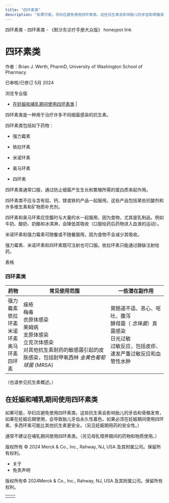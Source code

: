 ```yaml
---
title: "四环素类"
description: "如果可能，孕妇应避免使用四环素类。这些抗生素会影响胎儿的牙齿和骨骼发育，如果在妊娠后期使用，会导致胎儿牙齿永久性着色。如果必须在妊娠期间使用四环素，多西环素可能比其他抗生素更安全。（另见妊娠期用药的安全性。）"
---
```


﻿四环素类 \- 四环素类 \- 《默沙东诊疗手册大众版》 honeypot link

# 四环素类

作者：Brian J. Werth, PharmD, University of Washington School of Pharmacy

已审核/已修订 5月 2024

浏览专业版

- [在妊娠和哺乳期间使用四环素类](#在妊娠和哺乳期间使用四环素类_v36849735_zh) \|

四环素类是一种用于治疗许多不同细菌感染的抗生素。

四环素类包括如下药物：

- 强力霉素

- 依拉环素

- 米诺环素

- 奥马环素

- 四环素


四环素类通常口服，通过防止细菌产生生长和繁殖所需的蛋白质来起作用。

四环素类不应与含有铝、钙、镁或铁的产品一起服用。这些产品包括某些抗酸剂和许多维生素和矿物质补充剂。

四环素和奥马环素应空腹时与大量的水一起服用，因为食物，尤其是乳制品，例如牛奶、酸奶、奶酪和冰淇淋，会降低其吸收（口服给药后药物进入血液的运动）。

米诺环素和强力霉素可随餐或不随餐服用，因为食物不会减少其吸收。

强力霉素、米诺环素和四环素既可注射也可口服。依拉环素只能通过静脉注射给药。

表格

### 四环素类

| 药物 | 常见使用范围 | 一些潜在副作用 |
| --- | --- | --- |
| 强力霉素<br>依拉环素<br>米诺环素<br>奥马环素<br>四环素 | 痤疮<br>梅毒<br>衣原体感染<br>莱姆病<br>支原体感染<br>立克次体感染<br>对其他抗生素耐药的敏感菌引起的皮肤感染，包括耐甲氧西林 _金黄色葡萄球菌_ (MRSA) | 胃肠道不适、恶心、呕吐、腹泻<br>酵母菌（ _念珠菌_）真菌感染<br>日光过敏<br>过敏反应，包括皮疹、速发严重过敏反应和血管性水肿 |

（也请参见抗生素概述。）

## 在妊娠和哺乳期间使用四环素类

如果可能，孕妇应避免使用四环素类。这些抗生素会影响胎儿的牙齿和骨骼发育，如果在妊娠后期使用，会导致胎儿牙齿永久性着色。如果必须在妊娠期间使用四环素，多西环素可能比其他抗生素更安全。（另见妊娠期用药的安全性。）

通常不建议在哺乳期间使用四环素类。（另见母乳喂养期间的药物和物质使用。）



版权所有 © 2024
Merck & Co., Inc., Rahway, NJ, USA 及其附属公司。保留所有权利。

- 关于
- 免责声明

版权所有© 2024Merck & Co., Inc., Rahway, NJ, USA 及其附属公司。保留所有权利。

|     |     |
| --- | --- |
|  |  |